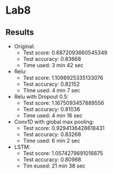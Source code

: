 # Lab8

## Results
- Original:
    * Test score: 0.6872093660545349
    * Test accuracy: 0.83668
    * Time used: 3 min 42 sec
- Relu:
    * Test score: 1.1098925335133076
    * Test accuracy: 0.82152
    * TIme used: 4 min 7 sec
- Relu with Dropout 0.5:
    * Test score: 1.1675093457889556
    * Test accuracy: 0.81036
    * Time used: 4 min 16 sec
- Conv1D with global max pooling:
    * Test score: 0.9294136428618431
    * Test accuracy: 0.83268
    * Time used: 6 min 2 sec
- LSTM:
    * Test score: 1.0574279691016675
    * Test accuracy: 0.80988
    * Tim eused: 21 min 38 sec
